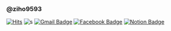 ### @ziho9593

[![Hits](https://hits.seeyoufarm.com/api/count/incr/badge.svg?url=https%3A%2F%2Fgithub.com%2Fziho9593%2Fhit-counter)](https://hits.seeyoufarm.com) ![s](https://komarev.com/ghpvc/?username=ziho9593) [![Gmail Badge](https://img.shields.io/badge/Gmail-d14836?style=flat-square&logo=Gmail&logoColor=white&link=mailto:snugyun01@gmail.com)](mailto:hanjyov@gmail.com) [![Facebook Badge](https://img.shields.io/badge/facebook-1877f2?style=flat-square&logo=facebook&logoColor=white&link=https://www.facebook.com/zzsza)](https://facebook.com/ziho9593) [![Notion Badge](https://img.shields.io/badge/Notion-000000?style=flat-square&logo=notion&logoColor=white&link=https://www.facebook.com/zzsza)](https://www.notion.so/ziho9593-43b7f90598fe4ca1aeff67bcc9c2885e)

<!-- [![Top Langs](https://github-readme-stats.vercel.app/api/top-langs/?username=ziho9593&layout=compact)](https://github.com/anuraghazra/github-readme-stats) -->
